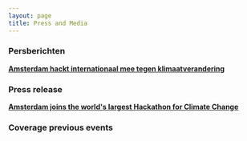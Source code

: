 ```yaml
---
layout: page
title: Press and Media
---
```

### Persberichten
<a href="{{ site.baseurl }}public/press/hack4good-0.6-Nederlands-1.pdf" target="_new"> **Amsterdam hackt internationaal mee tegen klimaatverandering**</a>

### Press release
<a href="{{ site.baseurl }}public/press/hack4good-0.6-English-1.pdf" target="_new"> **Amsterdam joins the world's largest Hackathon for Climate Change**</a>


### Coverage previous events
